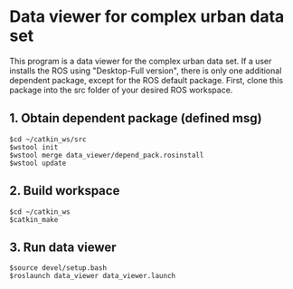 # Data viewer for complex urban data set

This program is a data viewer for the complex urban data set. If a user installs the ROS using "Desktop-Full version", there is only one additional dependent package, except for the ROS default package. First, clone this package into the src folder of your desired ROS workspace.

## 1. Obtain dependent package (defined msg)

```
$cd ~/catkin_ws/src
$wstool init
$wstool merge data_viewer/depend_pack.rosinstall
$wstool update
```

## 2. Build workspace

```
$cd ~/catkin_ws
$catkin_make
```

## 3. Run data viewer

```
$source devel/setup.bash
$roslaunch data_viewer data_viewer.launch
```

